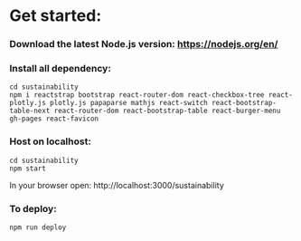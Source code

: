# Get started:

### Download the latest Node.js version: https://nodejs.org/en/

### Install all dependency:
``` shell
cd sustainability
npm i reactstrap bootstrap react-router-dom react-checkbox-tree react-plotly.js plotly.js papaparse mathjs react-switch react-bootstrap-table-next react-router-dom react-bootstrap-table react-burger-menu gh-pages react-favicon
```


### Host on localhost:
``` shell
cd sustainability
npm start
```
In your browser open: 
http://localhost:3000/sustainability

### To deploy:
``` shell
npm run deploy
```
